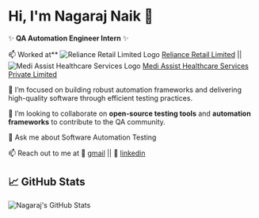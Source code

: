 # Hi, I'm Nagaraj Naik 👋

✨ **QA Automation Engineer Intern** ✨

📫 Worked at** ![Reliance Retail Limited Logo](https://upload.wikimedia.org/wikipedia/commons/thumb/6/6b/Reliance_Industries_Logo.svg/1280px-Reliance_Industries_Logo.svg.png) [Reliance Retail Limited](https://www.relianceretail.com/) || ![Medi Assist Healthcare Services Logo](https://upload.wikimedia.org/wikipedia/commons/thumb/d/da/MediAssist_logo.svg/2560px-MediAssist_logo.svg.png) [Medi Assist Healthcare Services Private Limited](https://mediassist.in/)

🌱 I’m focused on building robust automation frameworks and delivering high-quality software through efficient testing practices.

👯 I’m looking to collaborate on **open-source testing tools** and **automation frameworks** to contribute to the QA community.

💬 Ask me about  Software  Automation Testing 

📫 Reach out to me at  📧 [gmail](mailto:nagarajnaiknew36@gmail.com) || 🔗 [linkedin](https://www.linkedin.com/in/nagarajnaik961)








## 📈 GitHub Stats

![Nagaraj's GitHub Stats](https://github-readme-stats.vercel.app/api?username=nagarajnaika25&show_icons=true&hide_title=true)
